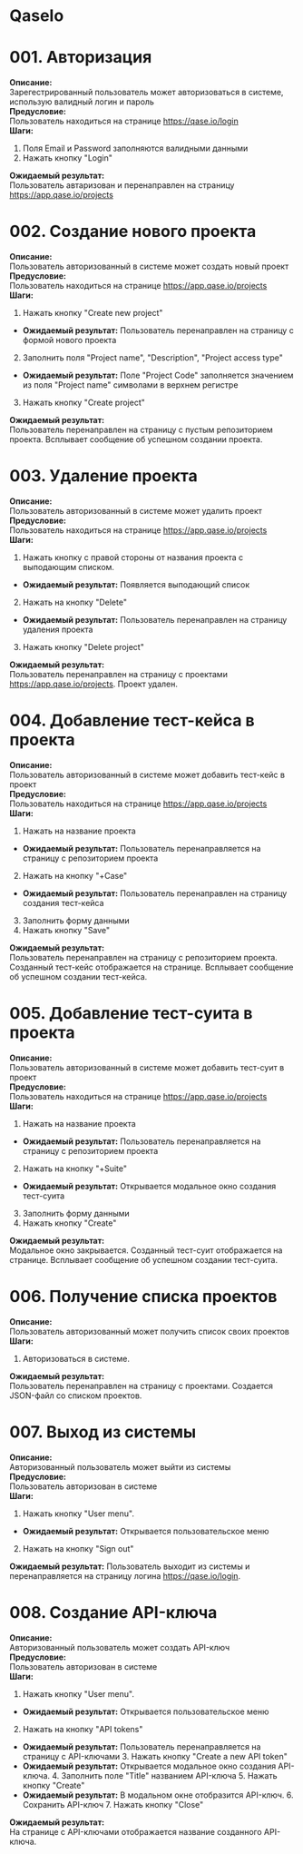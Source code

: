 # QaseIo

# 001. Авторизация
**Описание:** \
  Зарегестрированный пользователь может авторизоваться в системе, использую валидный логин и пароль \
**Предусловие:** \
  Пользователь находиться на странице https://qase.io/login \
**Шаги:**
  1. Поля Email и Password заполняются валидными данными
  2. Нажать кнопку "Login" 

**Ожидаемый результат:** \
  Пользователь автаризован и перенаправлен на страницу https://app.qase.io/projects

# 002. Создание нового проекта
**Описание:** \
  Пользователь авторизованный в системе может создать новый проект \
**Предусловие:** \
  Пользователь находиться на странице https://app.qase.io/projects \
**Шаги:**
  1. Нажать кнопку "Create new project"
  - **Ожидаемый результат:** Пользователь перенаправлен на страницу с формой нового проекта 
  2. Заполнить поля "Project name", "Description", "Project access type" 
  - **Ожидаемый результат:** Поле "Project Code" заполняется значением из поля "Project name" символами в верхнем регистре 
  3. Нажать кнопку "Create project"

**Ожидаемый результат:** \
  Пользователь перенаправлен на страницу с пустым репозиторием проекта. Всплывает сообщение об успешном создании проекта.
	
# 003. Удаление проекта
**Описание:** \
  Пользователь авторизованный в системе может удалить проект \
**Предусловие:** \
  Пользователь находиться на странице https://app.qase.io/projects \
**Шаги:**
  1. Нажать кнопку с правой стороны от названия проекта с выподающим списком.
  - **Ожидаемый результат:** Появляется выподающий список 
  2. Нажать на кнопку "Delete" 
  - **Ожидаемый результат:** Пользователь перенаправлен на страницу удаления проекта 
  3. Нажать кнопку "Delete project"

**Ожидаемый результат:** \
  Пользователь перенаправлен на страницу с проектами  https://app.qase.io/projects. Проект удален.
	
# 004.  Добавление тест-кейса в проекта
**Описание:** \
  Пользователь авторизованный в системе может добавить тест-кейс в проект \
**Предусловие:** \
  Пользователь находиться на странице https://app.qase.io/projects \
**Шаги:**
  1. Нажать на название проекта
  - **Ожидаемый результат:** Пользователь перенаправляется на страницу с репозиторием проекта 
  2. Нажать на кнопку "+Case" 
  - **Ожидаемый результат:** Пользователь перенаправлен на страницу создания тест-кейса 
  3. Заполнить форму данными
  4. Нажать кнопку "Save"

**Ожидаемый результат:** \
  Пользователь перенаправлен на страницу с репозиторием проекта. Созданный тест-кейс отображается на странице. Всплывает сообщение об успешном создании тест-кейса.

# 005.  Добавление тест-суита в проекта
**Описание:** \
  Пользователь авторизованный в системе может добавить тест-суит в проект \
**Предусловие:** \
  Пользователь находиться на странице https://app.qase.io/projects \
**Шаги:**
  1. Нажать на название проекта
  - **Ожидаемый результат:** Пользователь перенаправляется на страницу с репозиторием проекта 
  2. Нажать на кнопку "+Suite" 
  - **Ожидаемый результат:** Открывается модальное окно создания тест-суита 
  3. Заполнить форму данными
  4. Нажать кнопку "Create"

**Ожидаемый результат:** \
  Модальное окно закрывается. Созданный тест-суит отображается на странице. Всплывает сообщение об успешном создании тест-суита.
  
# 006. Получение списка проектов
**Описание:** \
  Пользователь авторизованный может получить список своих проектов \
**Шаги:**
  1. Авторизоваться в системе.

  **Ожидаемый результат:** \
  Пользователь перенаправлен на страницу с проектами. Создается JSON-файл со списком проектов.

# 007. Выход из системы
**Описание:** \
 Авторизованный пользователь может выйти из системы \
**Предусловие:** \
  Пользователь авторизован в системе \
**Шаги:**
  1. Нажать кнопку "User menu".
  - **Ожидаемый результат:** Открывается пользовательское меню 
  2. Нажать на кнопку "Sign out" 
  
  **Ожидаемый результат:** 
  Пользователь выходит из системы и перенаправляется на страницу логина https://qase.io/login.
  
  # 008. Создание API-ключа
**Описание:** \
 Авторизованный пользователь может создать API-ключ \
**Предусловие:** \
  Пользователь авторизован в системе \
**Шаги:**
  1. Нажать кнопку "User menu".
  - **Ожидаемый результат:** Открывается пользовательское меню 
  2. Нажать на кнопку "API tokens"   
- **Ожидаемый результат:** Пользователь перенаправляется на страницу с API-ключами
  3. Нажать кнопку "Create a new API token"
- **Ожидаемый результат:** Открывается модальное окно создания API-ключа.
  4. Заполнить поле "Title" названием API-ключа
  5. Нажать кнопку "Create"
- **Ожидаемый результат:** В модальном окне отобразится API-ключ.
  6. Сохранить API-ключ
  7. Нажать кнопку "Close"
  
**Ожидаемый результат:** \
  На странице с API-ключами отображается название созданного API-ключа.
